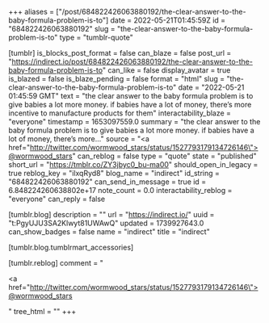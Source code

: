 +++
aliases = ["/post/684822426063880192/the-clear-answer-to-the-baby-formula-problem-is-to"]
date = 2022-05-21T01:45:59Z
id = "684822426063880192"
slug = "the-clear-answer-to-the-baby-formula-problem-is-to"
type = "tumblr-quote"

[tumblr]
is_blocks_post_format = false
can_blaze = false
post_url = "https://indirect.io/post/684822426063880192/the-clear-answer-to-the-baby-formula-problem-is-to"
can_like = false
display_avatar = true
is_blazed = false
is_blaze_pending = false
format = "html"
slug = "the-clear-answer-to-the-baby-formula-problem-is-to"
date = "2022-05-21 01:45:59 GMT"
text = "the clear answer to the baby formula problem is to give babies a lot more money. if babies have a lot of money, there&rsquo;s more incentive to manufacture products for them"
interactability_blaze = "everyone"
timestamp = 1653097559.0
summary = "the clear answer to the baby formula problem is to give babies a lot more money. if babies have a lot of money, there’s more..."
source = "<a href=\"http://twitter.com/wormwood_stars/status/1527793179134726146\">@wormwood_stars</a>"
can_reblog = false
type = "quote"
state = "published"
short_url = "https://tmblr.co/ZY3jbyc0_bu-ma00"
should_open_in_legacy = true
reblog_key = "ilxqRyd8"
blog_name = "indirect"
id_string = "684822426063880192"
can_send_in_message = true
id = 6.848224260638802e+17
note_count = 0.0
interactability_reblog = "everyone"
can_reply = false

[tumblr.blog]
description = ""
url = "https://indirect.io/"
uuid = "t:PgyUJU3SA2Klwyt81UWAwQ"
updated = 1739927643.0
can_show_badges = false
name = "indirect"
title = "indirect"

[tumblr.blog.tumblrmart_accessories]

[tumblr.reblog]
comment = "<p><a href=\"http://twitter.com/wormwood_stars/status/1527793179134726146\">@wormwood_stars</a></p>"
tree_html = ""
+++
